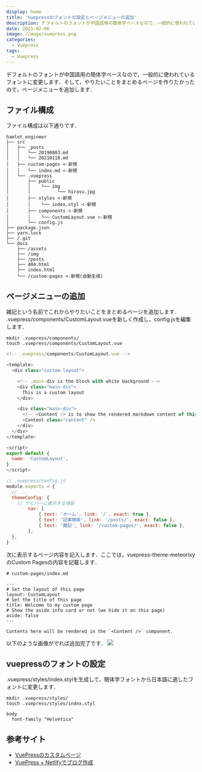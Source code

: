 ```yaml
---
display: home
title: 'Vuepressのフォントの設定とページメニューの追加'
description: デフォルトのフォントが中国語用の簡体字ベースなので，一般的に使われているフォントに変更します．そして，やりたいことをまとめるページを作りたかったので，ページメニューを追加します．
date: 2021-02-06
image: /image/vuepress.png
categories: 
  - Vuepress
tags:
  - Vuepress
---
```

デフォルトのフォントが中国語用の簡体字ベースなので，一般的に使われているフォントに変更します．そして，やりたいことをまとめるページを作りたかったので，ページメニューを追加します．
<!-- more -->

## ファイル構成
ファイル構成は以下通りです．
```init
hamlet_engineer
├── src
│   ├── _posts
│   │   └── 20190803.md
│   │   └── 20210118.md
│   ├── custom-pages <-新規
│   │   └── index.md <-新規
│   └── .vuepress
│       ├── public
│       │    └── img
│       │          └── hirasu.jpg
│       ├── styles <-新規
│       │    └── index.styl <-新規
│       ├── components <-新規
│       │    └── CustomLayout.vue <-新規
│       └── config.js
├── package.json
├── yarn.lock
├── /.git
└── docs
    ├── /assets
    ├── /img
    ├── /posts
    ├── 404.html
    ├── index.html
    └── /custom-pages <-新規(自動生成)
```

## ページメニューの追加
雑記という名前でこれからやりたいことをまとめるページを追加します．
.vuepress/components/CustomLayout.vueを新しく作成し，config.jsを編集します．
```init
mkdir .vuepress/components/
touch .vuepress/components/CustomLayout.vue
```

```js
<!-- .vuepress/components/CustomLayout.vue -->

<template>
  <div class="custom-layout">

    <!-- .main-div is the block with white background -->
    <div class="main-div">
      This is a custom layout
    </div>

    <div class="main-div">
      <!-- <Content /> is to show the rendered markdown content of this page -->
      <Content class="content" />
    </div>
  </div>
</template>

<script>
export default {
  name: 'CustomLayout',
}
</script>
```

```js
// .vuepress/config.js
module.exports = {
  // ...
  themeConfig: {
    // ナビバーに表示する項目
        nav: [
            { text: 'ホーム', link: '/', exact: true },
            { text: '記事検索', link: '/posts/', exact: false },
            { text: '雑記', link: '/custom-pages/', exact: false },
        ],
  },
}
```

次に表示するページ内容を記入します．ここでは，vuepress-theme-meteorlxyのCustom Pagesの内容を記載します．

```init
# custom-pages/index.md

---
# Set the layout of this page
layout: CustomLayout
# Set the title of this page
title: Welcome to my custom page
# Show the aside info card or not (we hide it on this page)
aside: false
---

Contents here will be rendered in the `<Content />` component.
```

以下のような画像がでれば追加完了です．
![](/image/tech_0003/caustom_pages.png)




## vuepressのフォントの設定
.vuepress/styles/index.stylを生成して，簡体字フォントから日本語に適したフォントに変更します．<br>
```init
mkdir .vuepress/styles/
touch .vuepress/styles/index.styl
```
```init
body
  font-family "Helvetica"
```

## 参考サイト
- [VuePressのカスタムページ](https://vuepress-theme-meteorlxy.meteorlxy.cn/custom-pages/)
- [VuePress + Netlifyでブログ作成](https://meuniere.dev/posts/2020/08/06/create-vuepress.html)
